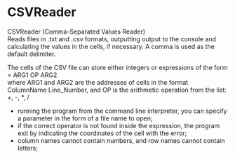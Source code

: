 # CSVReader
CSVReader (Comma-Separated Values Reader)  
Reads files in .txt and .csv formats, outputting output to the console and calculating the values ​​in the cells, if necessary.
A comma is used as the default delimiter.

The cells of the CSV file can store either integers or expressions of the form  
= ARG1 OP ARG2  
where ARG1 and ARG2 are the addresses of cells in the format ColumnName Line_Number, and OP is the arithmetic operation from the list: +, -, *, /

- running the program from the command line interpreter, you can specify a parameter in the form of a file name to open;
- if the correct operator is not found inside the expression, the program exit by indicating the coordinates of the cell with the error;
- column names cannot contain numbers, and row names cannot contain letters;
